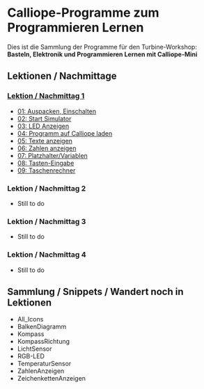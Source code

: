 # Calliope-Programme zum Programmieren Lernen
    
Dies ist die Sammlung der Programme für den Turbine-Workshop:  
__Basteln, Elektronik und Programmieren Lernen mit Calliope-Mini__
    

## Lektionen / Nachmittage

### [Lektion / Nachmittag  1](01_Tag1)

* [01: Auspacken, Einschalten](01_Tag1/01_01_Auspacken-Einschalten)
* [02: Start Simulator](01_Tag1/01_02_Start_Simulator)
* [03: LED Anzeigen](01_Tag1/01_03_LED_Anzeigen)
* [04: Programm auf Calliope laden](01_Tag1/01_04_Programm_Auf_Calliope_Laden)
* [05: Texte anzeigen](01_Tag1/01_05_Texte_Anzeigen)
* [06: Zahlen anzeigen](01_Tag1/01_06_Zahlen_Anzeigen)
* [07: Platzhalter/Variablen](01_Tag1/01_07_Platzhalter)
* [08: Tasten-Eingabe](01_Tag1/01_08_TastenEingabe)
* [09: Taschenrechner](01_Tag1/01_09_Taschenrechner)

### Lektion / Nachmittag  2

- Still to do

### Lektion / Nachmittag  3

- Still to do

### Lektion / Nachmittag  4

- Still to do


## Sammlung / Snippets / Wandert noch in Lektionen

- All_Icons
- BalkenDiagramm	
- Kompass	
- KompassRichtung	
- LichtSensor	
- RGB-LED	
- TemperaturSensor	
- ZahlenAnzeigen	
- ZeichenkettenAnzeigen	


